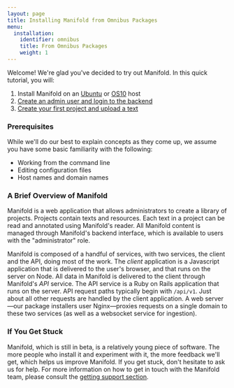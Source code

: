 ```yaml
---
layout: page
title: Installing Manifold from Omnibus Packages
menu:
  installation:
    identifier: omnibus
    title: From Omnibus Packages
    weight: 1
---
```


Welcome! We're glad you've decided to try out Manifold. In this quick tutorial, you will:

1. Install Manifold on an [Ubuntu](install_ubuntu.html) or [OS10](install_os10.html) host
2. [Create an admin user and login to the backend](/docs/installing/access_backend.html)
3. [Create your first project and upload a text](/docs/installing/first_project.html)

### Prerequisites

While we'll do our best to explain concepts as they come up, we assume you have some basic familiarity with the following:

* Working from the command line
* Editing configuration files
* Host names and domain names

### A Brief Overview of Manifold

Manifold is a web application that allows administrators to create a library of projects. Projects contain texts and resources. Each text in a project can be read and annotated using Manifold's reader. All Manifold content is managed through Manifold's backend interface, which is available to users with the "administrator" role.

Manifold is composed of a handful of services, with two services, the client and the API, doing most of the work. The _client_ application is a Javascript application that is delivered to the user's browser, and that runs on the server on Node. All data in Manifold is delivered to the client through Manifold's _API_ service. The API service is a Ruby on Rails application that runs on the server. API request paths typically begin with `/api/v1`. Just about all other requests are handled by the client application. A web server—our package installers user Nginx—proxies requests on a single domain to these two services (as well as a websocket service for ingestion).

### If You Get Stuck

Manifold, which is still in beta, is a relatively young piece of software. The more people who install it and experiment with it, the more feedback we'll get, which helps us improve Manifold. If you get stuck, don't hesitate to ask us for help. For more information on how to get in touch with the Manifold team, please consult the [getting support section](/docs/index.html#getting_support).
